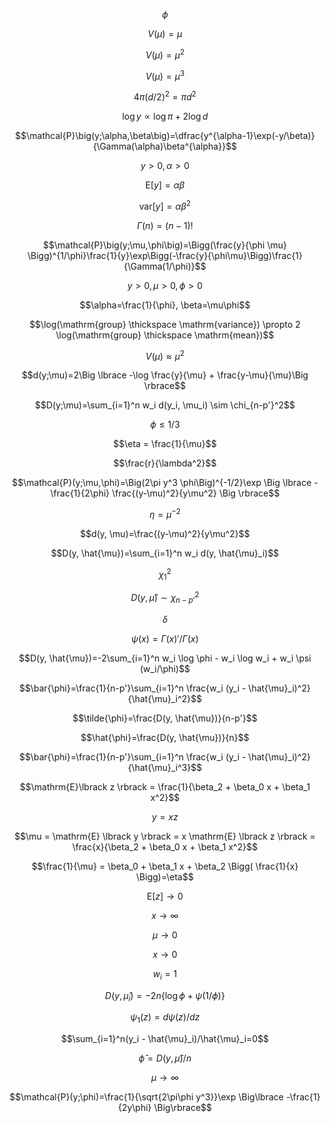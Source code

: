 $$\phi$$

$$V(\mu)=\mu$$

$$V(\mu)=\mu^2$$

$$V(\mu)=\mu^3$$

$$4\pi(d/2)^2=\pi d^2$$

$$\log y \propto \log \pi + 2 \log d$$

$$\mathcal{P}\big(y;\alpha,\beta\big)=\dfrac{y^{\alpha-1}\exp(-y/\beta)}{\Gamma(\alpha)\beta^{\alpha}}$$

$$y > 0, \alpha > 0$$

$$\mathrm{E}\lbrack y\rbrack=\alpha \beta$$

$$\mathrm{var}\lbrack y \rbrack = \alpha \beta^2$$

$$\Gamma(n)=(n-1)!$$

$$\mathcal{P}\big(y;\mu,\phi\big)=\Bigg(\frac{y}{\phi \mu} \Bigg)^{1/\phi}\frac{1}{y}\exp\Bigg(-\frac{y}{\phi\mu}\Bigg)\frac{1}{\Gamma(1/\phi)}$$

$$y > 0, \mu > 0, \phi > 0$$

$$\alpha=\frac{1}{\phi}, \beta=\mu\phi$$

$$\log(\mathrm{group} \thickspace \mathrm{variance}) \propto 2 \log(\mathrm{group} \thickspace \mathrm{mean})$$

$$V(\mu) \approx \mu^2$$

$$d(y;\mu)=2\Big \lbrace -\log \frac{y}{\mu} + \frac{y-\mu}{\mu}\Big \rbrace$$


$$D(y;\mu)=\sum_{i=1}^n w_i d(y_i, \mu_i) \sim \chi_{n-p'}^2$$


$$\phi \leq 1/3$$

$$\eta = \frac{1}{\mu}$$

$$\frac{r}{\lambda^2}$$

$$\mathcal{P}(y;\mu,\phi)=\Big(2\pi y^3 \phi\Big)^{-1/2}\exp \Big \lbrace - \frac{1}{2\phi} \frac{(y-\mu)^2}{y\mu^2} \Big \rbrace$$

$$\eta=\mu^{-2}$$

$$d(y, \mu)=\frac{(y-\mu)^2}{y\mu^2}$$

$$D(y, \hat{\mu})=\sum_{i=1}^n w_i d(y, \hat{\mu}_i)$$

$$\chi_1^2$$

$$D(y, \hat{\mu}) \sim \chi_{n-p'}^2$$

$$\delta$$

$$\psi(x)=\Gamma(x)'/\Gamma(x)$$

$$D(y, \hat{\mu})=-2\sum_{i=1}^n w_i \log \phi - w_i \log w_i + w_i \psi (w_i/\phi)$$

$$\bar{\phi}=\frac{1}{n-p'}\sum_{i=1}^n \frac{w_i (y_i - \hat{\mu}_i)^2}{\hat{\mu}_i^2}$$

$$\tilde{\phi}=\frac{D(y, \hat{\mu})}{n-p'}$$

$$\hat{\phi}=\frac{D(y, \hat{\mu})}{n}$$

$$\bar{\phi}=\frac{1}{n-p'}\sum_{i=1}^n \frac{w_i (y_i - \hat{\mu}_i)^2}{\hat{\mu}_i^3}$$


$$\mathrm{E}\lbrack z \rbrack = \frac{1}{\beta_2 + \beta_0 x + \beta_1 x^2}$$

$$y=xz$$

$$\mu = \mathrm{E} \lbrack y \rbrack = x \mathrm{E} \lbrack z \rbrack = \frac{x}{\beta_2 + \beta_0 x + \beta_1 x^2}$$

$$\frac{1}{\mu} = \beta_0 + \beta_1 x + \beta_2 \Bigg( \frac{1}{x} \Bigg)=\eta$$

$$\mathrm{E} \lbrack z \rbrack \rightarrow 0$$

$$x \rightarrow \infty$$

$$\mu \rightarrow 0$$

$$x \rightarrow 0$$

$$w_i=1$$

$$D(y, \hat{\mu}_i)=-2n\lbrace \log \phi + \psi(1/\phi)\rbrace$$

$$\psi_1(z)=d\psi(z)/dz$$

$$\sum_{i=1}^n(y_i - \hat{\mu}_i)/\hat{\mu}_i=0$$

$$\hat{\phi}=D(y, \hat{\mu})/n$$

$$\mu \rightarrow \infty$$

$$\mathcal{P}(y;\phi)=\frac{1}{\sqrt{2\pi\phi y^3}}\exp \Big\lbrace -\frac{1}{2y\phi}  \Big\rbrace$$